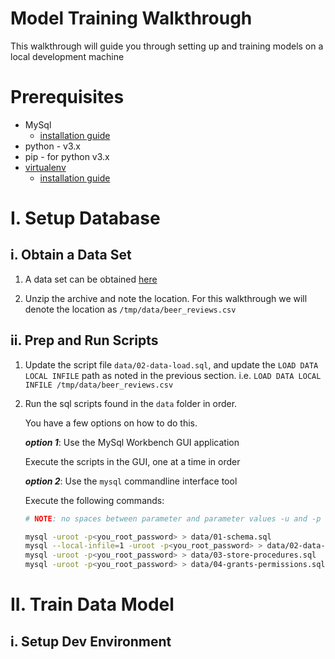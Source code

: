 # Model Training Walkthrough

This walkthrough will guide you through setting up and training models on a local development machine

# Prerequisites

- MySql
    - [installation guide](https://dev.mysql.com/doc/refman/8.0/en/installing.html)
- python - v3.x
- pip - for python v3.x
- [virtualenv](https://virtualenv.pypa.io/en/latest/)
    - [installation guide](https://docs.python-guide.org/dev/virtualenvs/#lower-level-virtualenv)

# I. Setup Database

## i. Obtain a Data Set

1. A data set can be obtained [here](https://github.com/beer-horoscope/beer-review-data-set/raw/main/beer_reviews_data.zip)

2. Unzip the archive and note the location. For this walkthrough we will denote the location as `/tmp/data/beer_reviews.csv`

## ii. Prep and Run Scripts

1. Update the script file `data/02-data-load.sql`, and update the `LOAD DATA LOCAL INFILE` path as noted in the previous section. i.e. `LOAD DATA LOCAL INFILE /tmp/data/beer_reviews.csv` 

2. Run the sql scripts found in the `data` folder in order. 

    You have a few options on how to do this. 

    ***option 1***: Use the MySql Workbench GUI application

    Execute the scripts in the GUI, one at a time in order

    ***option 2***: Use the `mysql` commandline interface tool

    Execute the following commands: 

    ```bash
    # NOTE: no spaces between parameter and parameter values -u and -p

    mysql -uroot -p<you_root_password> > data/01-schema.sql
    mysql --local-infile=1 -uroot -p<you_root_password> > data/02-data-load.sql
    mysql -uroot -p<you_root_password> > data/03-store-procedures.sql
    mysql -uroot -p<you_root_password> > data/04-grants-permissions.sql
    ```

# II. Train Data Model

## i. Setup Dev Environment

